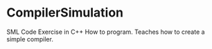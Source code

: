 # CompilerSimulation
SML Code Exercise in C++ How to program. Teaches how to create a simple compiler.
